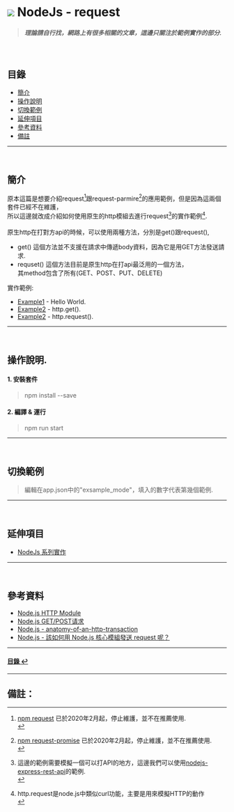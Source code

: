 # ![](https://drive.google.com/uc?id=10INx5_pkhMcYRdx_OO4rXNXxcsvPtBYq) NodeJs - request
> ##### 理論請自行找，網路上有很多相關的文章，這邊只關注於範例實作的部分.

<br>

<!--ts-->
## 目錄
* [簡介](#簡介)
* [操作說明](#操作說明)
* [切換範例](#切換範例)
* [延伸項目](#延伸項目)
* [參考資料](#參考資料)
* [備註](#備註)
<!--te-->

---
<br>

## 簡介

原本這篇是想要介紹request[^1]跟request-parmire[^2]的應用範例，但是因為這兩個套件已經不在維護，<br>
所以這邊就改成介紹如何使用原生的http模組去進行request[^3]的實作範例[^4].<br>
<br>
原生http在打對方api的時候，可以使用兩種方法，分別是get()跟request(),
- get() 這個方法並不支援在請求中傳遞body資料，因為它是用GET方法發送請求.
- requset() 這個方法目前是原生http在打api最泛用的一個方法，<br>
            其method包含了所有(GET、POST、PUT、DELETE)

實作範例:
- [Example1](https://github.com/RC-Dev-Tech/nodejs-express-session/blob/main/src/examples/example1.ts) - Hello World.
- [Example2](https://github.com/RC-Dev-Tech/nodejs-express-session/blob/main/src/examples/example2.ts) - http.get().
- [Example2](https://github.com/RC-Dev-Tech/nodejs-express-session/blob/main/src/examples/example2.ts) - http.request().

---
<br>

## 操作說明.
#### 1. 安裝套件
> npm install --save
#### 2. 編譯 & 運行
> npm run start

---
<br>

## 切換範例
> 編輯在app.json中的"exsample_mode"，填入的數字代表第幾個範例.

---
<br>

## 延伸項目
* [NodeJs 系列實作](https://github.com/RC-Dev-Tech/nodejs-index) <br>

---
<br>

## 參考資料
* [Node.js HTTP Module](https://www.w3schools.com/nodejs/nodejs_http.asp) <br>
* [Node.js GET/POST请求](https://www.runoob.com/nodejs/node-js-get-post.html) <br>
* [Node.js - anatomy-of-an-http-transaction](https://nodejs.org/zh-cn/docs/guides/anatomy-of-an-http-transaction) <br>
* [Node.js - 該如何用 Node.js 核心模組發送 request 呢？](https://littlehorseboy.github.io/2020/08/02/202008-node-request/#%E7%A8%8B%E5%BC%8F%E7%A2%BC%E9%80%90%E8%A1%8C%E8%AA%AA%E6%98%8E) <br>


---
<!--ts-->
#### [目錄 ↩](#目錄)
<!--te-->
---
## 備註：
[^1]: [npm request](https://www.npmjs.com/package/request) 已於2020年2月起，停止維護，並不在推薦使用. <br>
[^2]: [npm request-promise](https://www.npmjs.com/package/request-promise) 已於2020年2月起，停止維護，並不在推薦使用. <br>
[^3]: 這邊的範例需要模擬一個可以打API的地方，這邊我們可以使用[nodejs-express-rest-api](https://github.com/RC-Dev-Tech/nodejs-express-rest-api)的範例. <br>
[^4]: http.request是node.js中類似curl功能，主要是用來模擬HTTP的動作 <br>